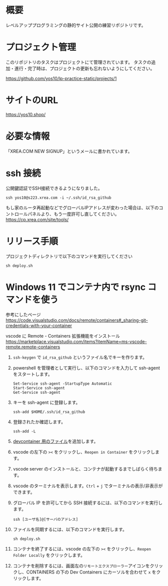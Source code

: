 # 概要
レベルアッププログラミングの静的サイト公開の練習リポジトリです。

# プロジェクト管理

このリポジトリのタスクはプロジェクトにて管理されています。
タスクの追加・進行・完了時は、プロジェクトの更新も忘れないようにしてください。

https://github.com/yos10/lp-practice-static/projects/1

# サイトのURL
https://yos10.shop/

# 必要な情報
「XREA.COM NEW SIGNUP」というメールに書かれています。

# ssh 接続
公開鍵認証でSSH接続できるようになりました。
```
ssh yos10@s223.xrea.com -i ~/.ssh/id_rsa_github
```
もし家のルータ再起動などでグローバルIPアドレスが変わった場合は、以下のコントロールパネルより、もう一度許可し直してください。
https://cp.xrea.com/site/tools/

# リリース手順

プロジェクトディレクトリで以下のコマンドを実行してください

```
sh deploy.sh
```

# Windows 11 でコンテナ内で rsync コマンドを使う

参考にしたページ  
https://code.visualstudio.com/docs/remote/containers#_sharing-git-credentials-with-your-container

vscode に Remote - Containers 拡張機能をインストール  
https://marketplace.visualstudio.com/items?itemName=ms-vscode-remote.remote-containers

1. `ssh-keygen` で `id_rsa_github` というファイル名でキーを作ります。

1. powershell を管理者として実行し、以下のコマンドを入力して ssh-agent をスタートします。
    ```
    Set-Service ssh-agent -StartupType Automatic
    Start-Service ssh-agent
    Get-Service ssh-agent
    ```

1. キーを ssh-agent に登録します。
    ```
    ssh-add $HOME/.ssh/id_rsa_github
    ```

1. 登録されたか確認します。
    ```
    ssh-add -L
    ```

1. [devcontainer 用のファイル](https://github.com/yos10/lp-practice-static/commit/91bd8c29b105fb2fa65a17d791e810b7e7cf5a41)を追加します。

1. vscode の左下の `><` をクリックし、`Reopen in Container` をクリックします。

1. vscode server のインストールと、コンテナが起動するまでしばらく待ちます。

1. vscode のターミナルを表示します。`Ctrl` + `j` でターミナルの表示/非表示ができます。

1. グローバル IP を許可してから SSH 接続するには、以下のコマンドを実行します。
    ```
    ssh [ユーザ名]@[サーバのアドレス]
    ```

1. ファイルを同期するには、以下のコマンドを実行します。
    ```
    sh deploy.sh
    ```

1. コンテナを終了するには、vscode の左下の `><` をクリックし、`Reopen Folder Locally` をクリックします。

1. コンテナを削除するには、画面左の`リモートエクスプローラー`アイコンをクリックし、CONTAINERS の下の Dev Containers にカーソルを合わせて `x` をクリックします。

